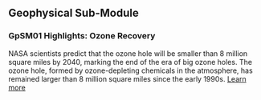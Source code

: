 ## Geophysical Sub-Module

### GpSM01 Highlights: Ozone Recovery

NASA scientists predict that the ozone hole will be smaller than 8 million square miles by 2040, marking the end of the era of big ozone holes. The ozone hole, formed by ozone-depleting chemicals in the atmosphere, has remained larger than 8 million square miles since the early 1990s. [Learn more](/Geophysical%20Sub-Module/GpSM-01%20:%20Atmospheres/Ozone%20Recovery)